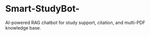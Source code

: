 # Smart-StudyBot-
AI-powered RAG chatbot for study support, citation, and multi-PDF knowledge base.
